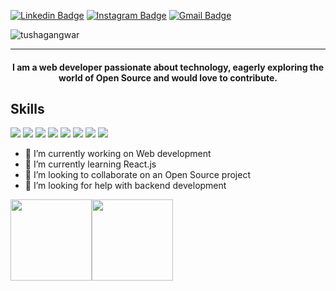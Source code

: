 [![Linkedin Badge](https://img.shields.io/badge/tusha-gangwar-30302f?style=flat&logo=linkedin)](https://www.linkedin.com/in/tusha-gangwar-a501b6238/)
[![Instagram Badge](https://img.shields.io/badge/@tusha_gangwar-30302f?style=flat&logo=instagram&logoColor=pink)](https://instagram.com/tusha_gangwar)
[![Gmail Badge](https://img.shields.io/badge/tushagangwar@gmail.com-30302f?style=flat&logo=Gmail&logoColor=white)](mailto:tushagangwar@gmail.com)
<p align="left"> <img src="https://komarev.com/ghpvc/?username=tushagangwar" alt="tushagangwar" /> </p>

---

#### <p align="center">I am a web developer passionate about technology, eagerly exploring the world of Open Source and would love to contribute.</p>

## Skills

<p> <img src="https://img.shields.io/badge/HTML-239120?style=for-the-badge&logo=html5&logoColor=white"/> <img src="https://img.shields.io/badge/CSS-239120?&style=for-the-badge&logo=css3&logoColor=white"/> <img src="https://img.shields.io/badge/JavaScript-F7DF1E?style=for-the-badge&logo=javascript&logoColor=black"/> <img src="https://img.shields.io/badge/React-20232A?style=for-the-badge&logo=react&logoColor=61DAFB"/> <img src="https://img.shields.io/badge/C-00599C?style=for-the-badge&logo=c&logoColor=white"/> <img src="https://img.shields.io/badge/C%2B%2B-00599C?style=for-the-badge&logo=c%2B%2B&logoColor=white"/> <img src="https://img.shields.io/badge/Bootstrap-563D7C?style=for-the-badge&logo=bootstrap&logoColor=white"/> <img src="https://img.shields.io/badge/Netlify-00C7B7?style=for-the-badge&logo=netlify&logoColor=white"/> 
</p>

- 🔭 I’m currently working on Web development
- 🌱 I’m currently learning React.js
- 👯 I’m looking to collaborate on an Open Source project
- 🤔 I’m looking for help with backend development



<!--<details open>
<img height="180em" src="https://github-readme-stats.vercel.app/api?username=tushagangwar&show_icons=true&hide_border=true&&count_private=true&include_all_commits=true" />
<img height="180em" src="https://github-readme-stats.vercel.app/api/top-langs/?username=tushagangwar&exclude_repo=KNN-Image-Classification&show_icons=true&hide_border=true&layout=compact&langs_count=8"/>
 </details>-->
 
 <img align="" height='130px' src="https://github-readme-stats.vercel.app/api?username=tushagangwar&hide_title=true&show_icons=true&include_all_commits=true&line_height=21&bg_color=0,EC6C6C,FFD479,FFFC79,73FA79&theme=graywhite" /><img align="" height='130px' src="https://github-readme-stats.vercel.app/api/top-langs/?username=tushagangwar&hide_title=true&layout=compact&bg_color=0,73FA79,73FDFF,D783FF&theme=graywhite" />

